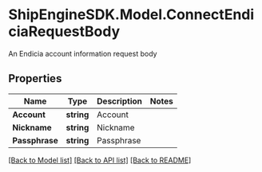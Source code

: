 # ShipEngineSDK.Model.ConnectEndiciaRequestBody
An Endicia account information request body

## Properties

Name | Type | Description | Notes
------------ | ------------- | ------------- | -------------
**Account** | **string** | Account | 
**Nickname** | **string** | Nickname | 
**Passphrase** | **string** | Passphrase | 

[[Back to Model list]](../../README.md#documentation-for-models) [[Back to API list]](../../README.md#documentation-for-api-endpoints) [[Back to README]](../../README.md)

